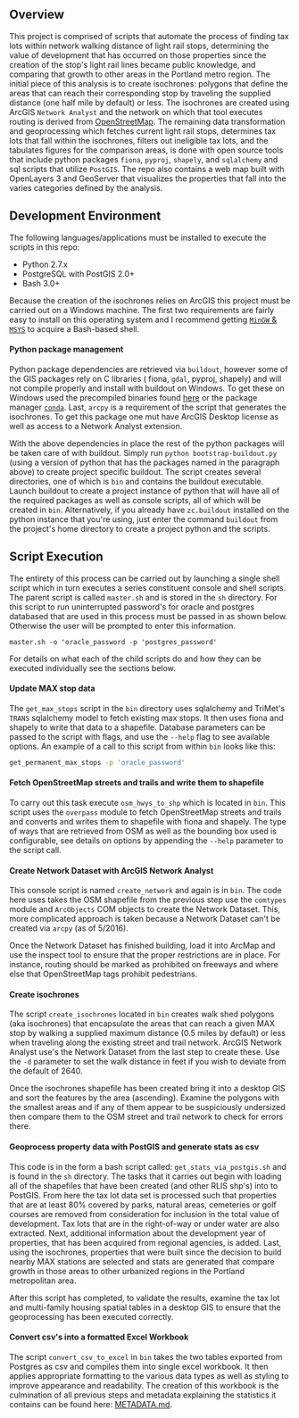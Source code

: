 ## Overview
This project is comprised of scripts that automate the process of finding tax lots within network walking distance of light rail stops, determining the value of development that has occurred on those properties since the creation of the stop's light rail lines became public knowledge, and comparing that growth to other areas in the Portland metro region.  The initial piece of this analysis is to create isochrones: polygons that define the areas that can reach their corresponding stop by traveling the supplied distance (one half mile by default) or less.  The isochrones are created using ArcGIS `Network Analyst` and the network on which that tool executes routing is derived from [OpenStreetMap](osm.org).  The remaining data transformation and geoprocessing which fetches current light rail stops, determines tax lots that fall within the isochrones, filters out ineligible tax lots, and the tabulates figures for the comparison areas, is done with open source tools that include python packages `fiona`, `pyproj`, `shapely`, and `sqlalchemy` and sql scripts that utilize `PostGIS`.  The repo also contains a web map built with OpenLayers 3 and GeoServer that visualizes the properties that fall into the varies categories defined by the analysis.

## Development Environment
The following languages/applications must be installed to execute the scripts in this repo:
* Python 2.7.x
* PostgreSQL with PostGIS 2.0+
* Bash 3.0+

Because the creation of the isochrones relies on ArcGIS this project must be carried out on a Windows machine.  The first two requirements are fairly easy to install on this operating system and I recommend getting [`MinGW` & `MSYS`](http://www.mingw.org/) to acquire a Bash-based shell.

#### Python package management
Python package dependencies are retrieved via `buildout`, however some of the GIS packages rely on C libraries ( fiona, `gdal`, pyproj, shapely) and will not compile properly and install with buildout on Windows.  To get these on Windows used the precompiled binaries found [here](http://www.lfd.uci.edu/~gohlke/pythonlibs/) or the package manager [`conda`](http://conda.pydata.org/docs/install/quick.html).  Last, `arcpy` is a requirement of the script that generates the isochrones.  To get this package one mut have ArcGIS Desktop license as well as access to a Network Analyst extension.

With the above dependencies in place the rest of the python packages will be taken care of with buildout.  Simply run `python bootstrap-buildout.py` (using a version of python that has the packages named in the paragraph above) to create project specific buildout.  The script creates several directories, one of which is `bin` and contains the buildout executable.  Launch buildout to create a project instance of python that will have all of the required packages as well as console scripts, all of which will be created in `bin`.  Alternatively, if you already have `zc.buildout` installed on the python instance that you're using, just enter the command `buildout` from the project's home directory to create a project python and the scripts.

## Script Execution
The entirety of this process can be carried out by launching a single shell script which in turn executes a series constituent console and shell scripts.  The parent script is called `master.sh` and is stored in the `sh` directory.  For this script to run uninterrupted password's for oracle and postgres databased that are used in this process must be passed in as shown below.  Otherwise the user will be prompted to enter this information.

`master.sh -o 'oracle_password -p 'postgres_password'`

For details on what each of the child scripts do and how they can be executed individually see the sections below.

#### Update MAX stop data
The `get_max_stops` script in the `bin` directory uses sqlalchemy and TriMet's `TRANS` sqlalchemy model to fetch existing max stops.  It then uses fiona and shapely to write that data to a shapefile.  Database parameters can be passed to the script with flags, and use the `--help` flag to see available options.  An example of a call to this script from within `bin` looks like this:

```sh
get_permanent_max_stops -p 'oracle_password'
```  

#### Fetch OpenStreetMap streets and trails and write them to shapefile
To carry out this task execute `osm_hwys_to_shp` which is located in `bin`.  This script uses the `overpass` module to fetch OpenStreetMap streets and trails and converts and writes them to shapefile with fiona and shapely.  The type of ways that are retrieved from OSM as well as the bounding box used is configurable, see details on options by appending the  `--help` parameter to the script call.

#### Create Network Dataset with ArcGIS Network Analyst
This console script is named `create_network` and again is in `bin`.  The code here uses takes the OSM shapefile from the previous step use the `comtypes` module and `ArcObjects` COM objects to create the Network Dataset.  This, more complicated approach is taken because a Network Dataset can't be created via `arcpy` (as of 5/2016).

Once the Network Dataset has finished building, load it into ArcMap and use the inspect tool to ensure that the proper restrictions are in place.  For instance, routing should be marked as prohibited on freeways and where else that OpenStreetMap tags prohibit pedestrians.

#### Create isochrones
The script `create_isochrones` located in `bin` creates walk shed polygons (aka isochrones) that encapsulate the areas that can reach a given MAX stop by walking a supplied maximum distance (0.5 miles by default) or less when traveling along the existing street and trail network.  ArcGIS Network Analyst use's the Network Dataset from the last step to create these.  Use the `-d` parameter to set the walk distance in feet if you wish to deviate from the default of 2640.

Once the isochrones shapefile has been created bring it into a desktop GIS and sort the features by the area (ascending).  Examine the polygons with the smallest areas and if any of them appear to be suspiciously undersized then compare them to the OSM street and trail network to check for errors there.

#### Geoprocess property data with PostGIS and generate stats as csv
This code is in the form a bash script called: `get_stats_via_postgis.sh` and is found in the `sh` directory.  The tasks that it carries out begin with loading all of the shapefiles that have been created (and other RLIS shp's) into to PostGIS.  From here the tax lot data set is processed such that properties that are at least 80% covered by parks, natural areas, cemeteries or golf courses are removed from consideration for inclusion in the total value of development. Tax lots that are in the right-of-way or under water are also extracted.  Next, additional information about the development year of properties, that has been acquired from regional agencies, is added.  Last, using the isochrones, properties that were built since the decision to build nearby MAX stations are selected and stats are generated that compare growth in those areas to other urbanized regions in the Portland metropolitan area.

After this script has completed, to validate the results, examine the tax lot and multi-family housing spatial tables in a desktop GIS to ensure that the geoprocessing has been executed correctly.

#### Convert csv's into a formatted Excel Workbook
The script `convert_csv_to_excel` in `bin` takes the two tables exported from Postgres as csv and compiles them into single excel workbook.  It then applies appropriate formatting to the various data types as well as styling to improve appearance and readability.  The creation of this workbook is the culmination of all previous steps and metadata explaining the statistics it contains can be found here: [METADATA.md](https://github.com/grant-humphries/dev-near-light-rail/blob/master/METADATA.md). 
